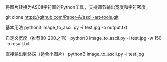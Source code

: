 将图片转换为ASCII字符画的Python工具，支持调节输出宽度和字符密度。

git clone https://github.com/Paper-A/ascii-art-tools.git

基本用法
python3 image_to_ascii.py -i test.jpg -o output.txt

自定义宽度（推荐80-200之间）
python3 image_to_ascii.py -i test.jpg -w 150 -o result.txt

直接输出到终端（适合小图片）
python3 image_to_ascii.py -i test.jpg
